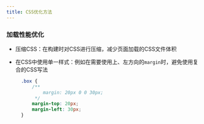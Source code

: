 ```yaml
---
title: CSS优化方法
---
```


### 加载性能优化

- 压缩CSS：在构建时对CSS进行压缩，减少页面加载的CSS文件体积

- 在CSS中使用单一样式：例如在需要使用上、左方向的`margin`时，避免使用复合的CSS写法

  ```css
    .box {
        /**
            margin: 20px 0 0 30px;
         */
        margin-top: 20px;
        margin-left: 30px;
    }
  ```
